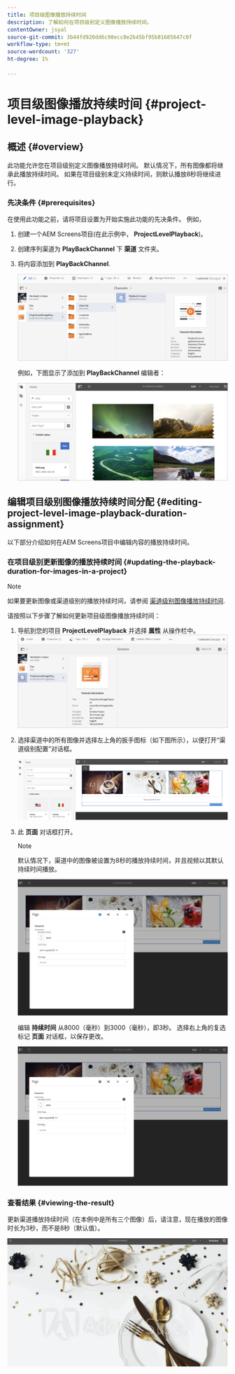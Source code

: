 ```yaml
---
title: 项目级图像播放持续时间
description: 了解如何在项目级别定义图像播放持续时间。
contentOwner: jsyal
source-git-commit: 3b44fd920dd6c98ecc0e2b45bf95b81685647c0f
workflow-type: tm+mt
source-wordcount: '327'
ht-degree: 1%

---
```



# 项目级图像播放持续时间 {#project-level-image-playback}

## 概述 {#overview}

此功能允许您在项目级别定义图像播放持续时间。 默认情况下，所有图像都将继承此播放持续时间。 如果在项目级别未定义持续时间，则默认播放8秒将继续进行。

### 先决条件 {#prerequisites}

在使用此功能之前，请将项目设置为开始实施此功能的先决条件。 例如，

1. 创建一个AEM Screens项目(在此示例中， **ProjectLevelPlayback**)。
1. 创建序列渠道为 **PlayBackChannel** 下 **渠道** 文件夹。
1. 将内容添加到 **PlayBackChannel**.

   ![资产](assets/image_playback1.png)

   例如，下图显示了添加到 **PlayBackChannel** 编辑者：

   ![资产](assets/image_playback2.png)

## 编辑项目级别图像播放持续时间分配 {#editing-project-level-image-playback-duration-assignment}

以下部分介绍如何在AEM Screens项目中编辑内容的播放持续时间。

### 在项目级别更新图像的播放持续时间 {#updating-the-playback-duration-for-images-in-a-project}


>[!NOTE]
>
>如果要更新图像或渠道级别的播放持续时间，请参阅 [渠道级别图像播放持续时间](channel-level-image-playback.md).

请按照以下步骤了解如何更新项目级图像播放持续时间：

1. 导航到您的项目 **ProjectLevelPlayback** 并选择 **属性** 从操作栏中。
   ![资产](assets/image_playback3.png)

1. 选择渠道中的所有图像并选择左上角的扳手图标（如下图所示），以便打开“渠道级别配置”对话框。

   ![screen_shot_2019-06-25at95945am](assets/screen_shot_2019-06-25at95945am.png)

1. 此 **页面** 对话框打开。

   >[!NOTE]
   >
   >默认情况下，渠道中的图像被设置为8秒的播放持续时间，并且视频以其默认持续时间播放。

   ![screen_shot_2019-06-25at100343am](assets/screen_shot_2019-06-25at100343am.png)

   编辑 **持续时间** 从8000（毫秒）到3000（毫秒），即3秒。 选择右上角的复选标记 **页面** 对话框，以保存更改。

   ![screen_shot_2019-06-25at101527am](assets/screen_shot_2019-06-25at101527am.png)

### 查看结果 {#viewing-the-result}

更新渠道播放持续时间（在本例中是所有三个图像）后，请注意，现在播放的图像时长为3秒，而不是8秒（默认值）。

![channel_preview](assets/channel_preview.gif)

